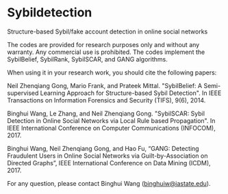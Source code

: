 # Sybildetection
Structure-based Sybil/fake account detection in online social networks 

The codes are provided for research purposes only and without any warranty. Any commercial use is prohibited.
The codes implement the SybilBelief, SybilRank, SybilSCAR, and GANG algorithms.

When using it in your research work, you should cite the following papers:

Neil Zhenqiang Gong, Mario Frank, and Prateek Mittal. "SybilBelief: A Semi-supervised Learning Approach for Structure-based Sybil Detection". In IEEE Transactions on Information Forensics and Security (TIFS), 9(6), 2014. 

Binghui Wang, Le Zhang, and Neil Zhenqiang Gong. "SybilSCAR: Sybil Detection in Online Social Networks via Local Rule based Propagation". In IEEE International Conference on Computer Communications (INFOCOM), 2017. 

Binghui Wang, Neil Zhenqiang Gong, and Hao Fu, “GANG: Detecting Fraudulent Users in Online Social Networks via Guilt-by-Association on Directed Graphs”, IEEE International Conference on Data Mining (ICDM), 2017.


For any question, please contact Binghui Wang (binghuiw@iastate.edu).
